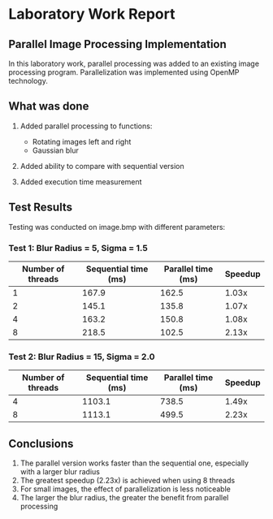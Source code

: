 # Laboratory Work Report

## Parallel Image Processing Implementation

In this laboratory work, parallel processing was added to an existing image processing program. Parallelization was implemented using OpenMP technology.

## What was done

1. Added parallel processing to functions:
   - Rotating images left and right
   - Gaussian blur

2. Added ability to compare with sequential version

3. Added execution time measurement

## Test Results

Testing was conducted on image.bmp with different parameters:

### Test 1: Blur Radius = 5, Sigma = 1.5

| Number of threads | Sequential time (ms) | Parallel time (ms) | Speedup |
|-------------------|----------------------|-------------------|---------|
| 1 | 167.9 | 162.5 | 1.03x |
| 2 | 145.1 | 135.8 | 1.07x |
| 4 | 163.2 | 150.8 | 1.08x |
| 8 | 218.5 | 102.5 | 2.13x |

### Test 2: Blur Radius = 15, Sigma = 2.0

| Number of threads | Sequential time (ms) | Parallel time (ms) | Speedup |
|-------------------|----------------------|-------------------|---------|
| 4 | 1103.1 | 738.5 | 1.49x |
| 8 | 1113.1 | 499.5 | 2.23x |

## Conclusions

1. The parallel version works faster than the sequential one, especially with a larger blur radius
2. The greatest speedup (2.23x) is achieved when using 8 threads
3. For small images, the effect of parallelization is less noticeable
4. The larger the blur radius, the greater the benefit from parallel processing
